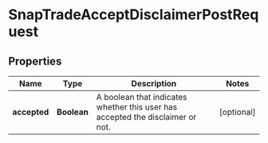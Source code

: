 

# SnapTradeAcceptDisclaimerPostRequest


## Properties

| Name | Type | Description | Notes |
|------------ | ------------- | ------------- | -------------|
|**accepted** | **Boolean** | A boolean that indicates whether this user has accepted the disclaimer or not. |  [optional] |



